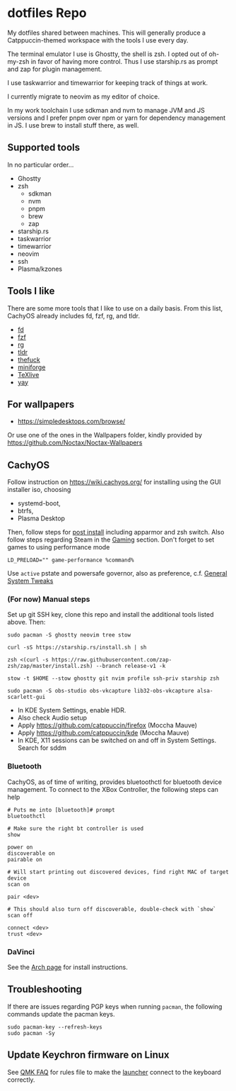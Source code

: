 # dotfiles Repo

My dotfiles shared between machines. This will generally produce a Catppuccin-themed workspace with the tools I use every day.

The terminal emulator I use is Ghostty, the shell is zsh. I opted out of oh-my-zsh in favor of having more control.
Thus I use starship.rs as prompt and zap for plugin management.

I use taskwarrior and timewarrior for keeping track of things at work.

I currently migrate to neovim as my editor of choice.

In my work toolchain I use sdkman and nvm to manage JVM and JS versions and I prefer pnpm over npm or yarn for dependency management in JS.
I use brew to install stuff there, as well.

## Supported tools

In no particular order...

- Ghostty
- zsh
  - sdkman
  - nvm
  - pnpm
  - brew
  - zap
- starship.rs
- taskwarrior
- timewarrior
- neovim
- ssh
- Plasma/kzones

## Tools I like

There are some more tools that I like to use on a daily basis.
From this list, CachyOS already includes fd, fzf, rg, and tldr.

- [fd](https://github.com/sharkdp/fd)
- [fzf](https://github.com/junegunn/fzf)
- [rg](https://github.com/BurntSushi/ripgrep)
- [tldr](https://github.com/tldr-pages/tldr)
- [thefuck](https://github.com/nvbn/thefuck)
- [miniforge](https://github.com/conda-forge/miniforge)
- [TeXlive](https://www.tug.org/texlive/quickinstall.html)
- [yay](https://github.com/Jguer/yay)

## For wallpapers

- https://simpledesktops.com/browse/

Or use one of the ones in the Wallpapers folder, kindly provided by https://github.com/Noctax/Noctax-Wallpapers

## CachyOS

Follow instruction on https://wiki.cachyos.org/ for installing using the GUI installer iso, choosing 
- systemd-boot,
- btrfs,
- Plasma Desktop

Then, follow steps for [post install](https://wiki.cachyos.org/configuration/post_install_setup/) including apparmor and zsh switch.
Also follow steps regarding Steam in the [Gaming](https://wiki.cachyos.org/configuration/gaming/) section. Don't forget to set games to using performance mode

```
LD_PRELOAD="" game-performance %command%
```

Use `active` pstate and powersafe governor, also as preference, c.f. [General System Tweaks](https://wiki.cachyos.org/configuration/general_system_tweaks/)

### (For now) Manual steps
Set up git SSH key, clone this repo and install the additional tools listed above.
Then:

```shell
sudo pacman -S ghostty neovim tree stow
```

```shell
curl -sS https://starship.rs/install.sh | sh
```

```shell
zsh <(curl -s https://raw.githubusercontent.com/zap-zsh/zap/master/install.zsh) --branch release-v1 -k
```

```shell
stow -t $HOME --stow ghostty git nvim profile ssh-priv starship zsh
```

```shell
sudo pacman -S obs-studio obs-vkcapture lib32-obs-vkcapture alsa-scarlett-gui
```

- In KDE System Settings, enable HDR.
- Also check Audio setup
- Apply https://github.com/catppuccin/firefox (Moccha Mauve)
- Apply https://github.com/catppuccin/kde (Moccha Mauve) 
- In KDE, X11 sessions can be switched on and off in System Settings. Search for sddm

### Bluetooth

CachyOS, as of time of writing, provides bluetoothctl for bluetooth device management.
To connect to the XBox Controller, the following steps can help

```shell
# Puts me into [bluetooth]# prompt
bluetoothctl
```

```shell
# Make sure the right bt controller is used
show
```

```shell
power on
discoverable on
pairable on
```

```shell
# Will start printing out discovered devices, find right MAC of target device
scan on
```

```shell
pair <dev>
```

```shell
# This should also turn off discoverable, double-check with `show`
scan off
```

```shell
connect <dev>
trust <dev>
```

### DaVinci

See the [Arch page](https://wiki.archlinux.org/title/DaVinci_Resolve) for install instructions.

## Troubleshooting

If there are issues regarding PGP keys when running `pacman`, the following commands update the pacman keys.

```
sudo pacman-key --refresh-keys
sudo pacman -Sy
```

## Update Keychron firmware on Linux

See [QMK FAQ](https://docs.qmk.fm/faq_build#linux-udev-rules) for rules file to make the [launcher](https://launcher.keychron.com/) connect to the keyboard correctly.
